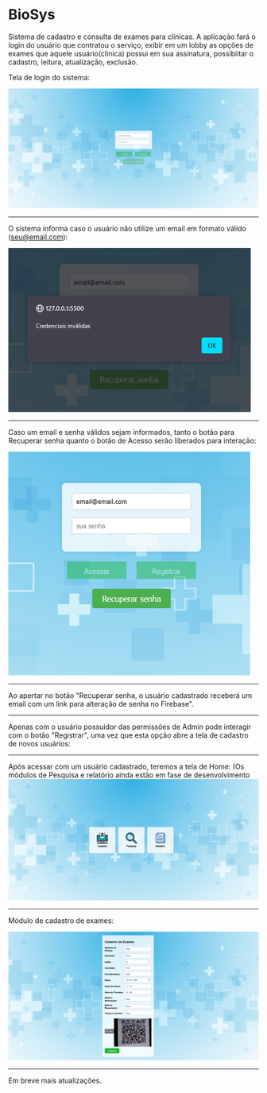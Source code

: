 # BioSys
 Sistema de cadastro e consulta de exames para clínicas.
 A aplicação fará o login do usuário que contratou o serviço, exibir em um lobby as opções de exames que aquele usuário(clinica) possui em sua assinatura, possibiitar o cadastro, leitura, atualização, exclusão.

Tela de login do sistema:


![print1](https://raw.githubusercontent.com/TiagoTLM/BioSys/main/img/telaInicial.png)

---------------------------------------------------------------------------------------

O sistema informa caso o usuário não utilize um email em formato válido (seu@email.com):


![print2](https://raw.githubusercontent.com/TiagoTLM/BioSys/main/img/erroLogin.png)

---------------------------------------------------------------------------------------

Caso um email e senha válidos sejam informados, tanto o botão para Recuperar senha quanto o botão de Acesso serão liberados para interação:


![print3](https://raw.githubusercontent.com/TiagoTLM/BioSys/main/img/recupSenha.png)

---------------------------------------------------------------------------------------

Ao apertar no botão "Recuperar senha, o usuário cadastrado receberá um email com um link para alteração de senha no Firebase".

---------------------------------------------------------------------------------------

Apenas com o usuário possuidor das permissões de Admin pode interagir com o botão "Registrar", uma vez que esta opção abre a tela de cadastro de novos usuários:

---------------------------------------------------------------------------------------

Após acessar com um usuário cadastrado, teremos a tela de Home:
(Os módulos de Pesquisa e relatório ainda estão em fase de desenvolvimento
![print7](https://raw.githubusercontent.com/TiagoTLM/BioSys/main/img/home.png)

---------------------------------------------------------------------------------------

Módulo de cadastro de exames:

![print7](https://raw.githubusercontent.com/TiagoTLM/BioSys/main/img/cadastroExames.png)

---------------------------------------------------------------------------------------

Em breve mais atualizações.

